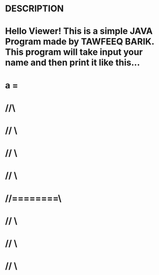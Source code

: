 # DESCRIPTION
# 
# Hello Viewer! This is a simple JAVA Program made by TAWFEEQ BARIK. This program will take input your name and then print it like this...
# 
# a =
#        //\\
#       //  \\
#      //    \\
#     //      \\
#    //========\\
#   //          \\
#  //            \\
# //              \\
